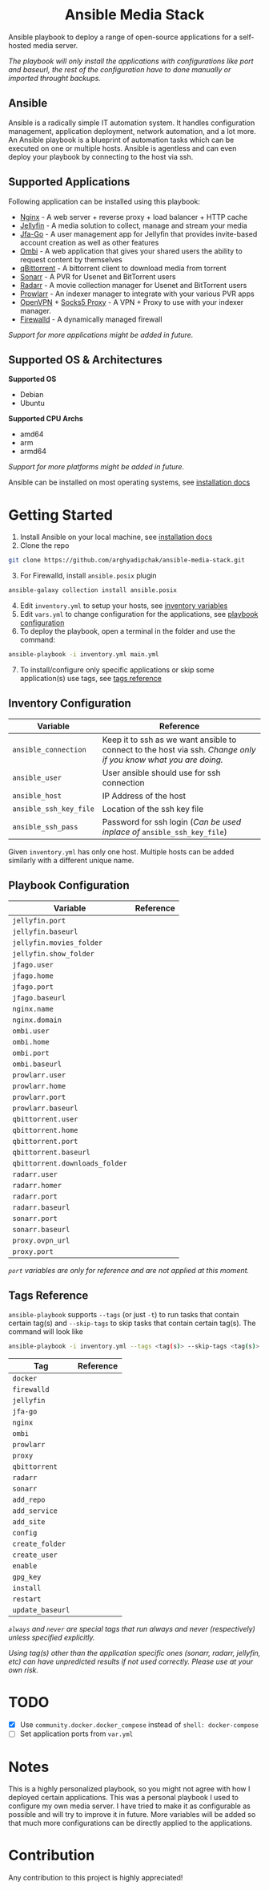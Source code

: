 # <center>Ansible Media Stack</center>

Ansible playbook to deploy a range of open-source applications for a self-hosted media server. 

*The playbook will only install the applications with configurations like port and baseurl, the rest of the configuration have to done manually or imported throught backups.*

## Ansible

Ansible is a radically simple IT automation system. It handles configuration management, application deployment, network automation, and a lot more. An Ansible playbook is a blueprint of automation tasks which can be executed on one or multiple hosts. Ansible is agentless and can even deploy your playbook by connecting to the host via ssh.

## Supported Applications

Following application can be installed using this playbook:
- [Nginx](https://www.nginx.com) - A web server + reverse proxy + load balancer + HTTP cache
- [Jellyfin](https://github.com/jellyfin/jellyfin) - A media solution to collect, manage and stream your media
- [Jfa-Go](https://github.com/hrfee/jfa-go) - A user management app for Jellyfin that provides invite-based account creation as well as other features
- [Ombi](https://github.com/Ombi-app/Ombi) - A web application that gives your shared users the ability to request content by themselves
- [qBittorrent](https://github.com/qbittorrent/qBittorrent) - A bittorrent client to download media from torrent
- [Sonarr](https://github.com/Sonarr/Sonarr) - A PVR for Usenet and BitTorrent users
- [Radarr](https://github.com/Radarr/Radarr) - A movie collection manager for Usenet and BitTorrent users
- [Prowlarr](https://github.com/Prowlarr/Prowlarr) - An indexer manager to integrate with your various PVR apps
- [OpenVPN](https://github.com/dperson/openvpn-client) + [Socks5 Proxy](https://hub.docker.com/r/serjs/go-socks5-proxy/) - A VPN + Proxy to use with your indexer manager.
- [Firewalld](https://firewalld.org) - A dynamically managed firewall

*Support for more applications might be added in future.*

## Supported OS & Architectures

**Supported OS**
- Debian
- Ubuntu

**Supported CPU Archs**
- amd64
- arm
- armd64

*Support for more platforms might be added in future.*

Ansible can be installed on most operating systems, see [installation docs](https://docs.ansible.com/ansible/latest/installation_guide/intro_installation.html)

# Getting Started

1. Install Ansible on your local machine, see [installation docs](https://docs.ansible.com/ansible/latest/installation_guide/intro_installation.html)
2. Clone the repo 
```bash
git clone https://github.com/arghyadipchak/ansible-media-stack.git
```
3. For Firewalld, install `ansible.posix` plugin
```bash
ansible-galaxy collection install ansible.posix
```
4. Edit `inventory.yml` to setup your hosts, see [inventory variables](#inventory-variables)
5. Edit `vars.yml` to change configuration for the applications, see [playbook configuration](#playbook-configuration)
6. To deploy the playbook, open a terminal in the folder and use the command:
```bash
ansible-playbook -i inventory.yml main.yml
```
7. To install/configure only specific applications or skip some application(s) use tags, see [tags reference](#tags-reference)

## Inventory Configuration

Variable | Reference
-|-
`ansible_connection` | Keep it to ssh as we want ansible to connect to the host via ssh. *Change only if you know what you are doing.*
`ansible_user` | User ansible should use for ssh connection
`ansible_host` | IP Address of the host
`ansible_ssh_key_file` | Location of the ssh key file
`ansible_ssh_pass` | Password for ssh login (*Can be used inplace of* `ansible_ssh_key_file`)

Given `inventory.yml` has only one host. Multiple hosts can be added similarly with a different unique name.

## Playbook Configuration

Variable | Reference
-|-
`jellyfin.port` | 
`jellyfin.baseurl` | 
`jellyfin.movies_folder` | 
`jellyfin.show_folder` | 
`jfago.user` | 
`jfago.home` | 
`jfago.port` | 
`jfago.baseurl` | 
`nginx.name` | 
`nginx.domain` | 
`ombi.user` | 
`ombi.home` | 
`ombi.port` | 
`ombi.baseurl` | 
`prowlarr.user` | 
`prowlarr.home` | 
`prowlarr.port` | 
`prowlarr.baseurl` | 
`qbittorrent.user` | 
`qbittorrent.home` | 
`qbittorrent.port` | 
`qbittorrent.baseurl` | 
`qbittorrent.downloads_folder` | 
`radarr.user` | 
`radarr.homer` | 
`radarr.port` | 
`radarr.baseurl` | 
`sonarr.port` | 
`sonarr.baseurl` | 
`proxy.ovpn_url` | 
`proxy.port` | 

*`port` variables are only for reference and are not applied at this moment.*

## Tags Reference

`ansible-playbook` supports `--tags` (or just `-t`) to run tasks that contain certain tag(s) and `--skip-tags` to skip tasks that contain certain tag(s). The command will look like
```bash
ansible-playbook -i inventory.yml --tags <tag(s)> --skip-tags <tag(s)> main.yml
```

Tag | Reference
-|-
`docker` | 
`firewalld` | 
`jellyfin` | 
`jfa-go` | 
`nginx` | 
`ombi` | 
`prowlarr` | 
`proxy` | 
`qbittorrent` | 
`radarr` | 
`sonarr` | 
`add_repo` | 
`add_service` | 
`add_site` | 
`config` | 
`create_folder` | 
`create_user` | 
`enable` | 
`gpg_key` | 
`install` | 
`restart` | 
`update_baseurl` | 

*`always` and `never` are special tags that run always and never (respectively) unless specified explicitly.*

*Using tag(s) other than the application specific ones (sonarr, radarr, jellyfin, etc) can have unpredicted results if not used correctly. Please use at your own risk.*

# TODO

- [x] Use `community.docker.docker_compose` instead of `shell: docker-compose`
- [ ] Set application ports from `var.yml`

# Notes

This is a highly personalized playbook, so you might not agree with how I deployed certain applications. This was a personal playbook I used to configure my own media server. I have tried to make it as configurable as possible and will try to improve it in future. More variables will be added so that much more configurations can be directly applied to the applications.

# Contribution

Any contribution to this project is highly appreciated!
